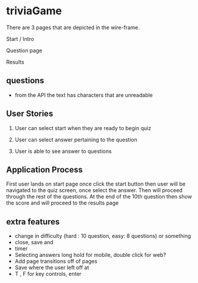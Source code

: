# triviaGame

There are 3 pages that are depicted in the wire-frame.

Start / Intro

Question page

Results

## questions

- from the API the text has characters that are unreadable

## User Stories

1. User can select start when they are ready to begin quiz

2. User can select answer pertaining to the question

3. User is able to see answer to questions

## Application Process

First user lands on start page once click the start button then user will be navigated to the quiz screen, once select the answer. Then will proceed through the rest of the questions. At the end of the 10th question then show the score and will proceed to the results page

## extra features

- change in difficulty (hard : 10 question, easy: 8 questions) or something
- close, save and
- timer
- Selecting answers long hold for mobile, double click for web?
- Add page transitions off of pages
- Save where the user left off at
- T , F for key controls, enter
